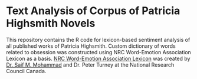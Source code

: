 # Text Analysis of Corpus of Patricia Highsmith Novels

This repository contains the R code for lexicon-based sentiment analysis of all published works of Patricia Highsmith. Custom dictionary of words related to obsession was constructed using NRC Word-Emotion Association Lexicon as a basis. [NRC Word-Emotion Association Lexicon](https://saifmohammad.com/WebPages/NRC-Emotion-Lexicon.htm) was created by [Dr. Saif M. Mohammad](mailto:saif.mohammad@nrc-cnrc.gc.ca) and Dr. Peter Turney at the National Research Council Canada.
